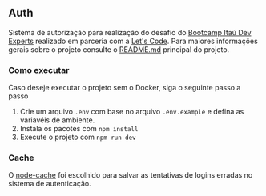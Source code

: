 ## Auth

Sistema de autorização para realização do desafio do [Bootcamp Itaú Dev Experts](https://letscode.com.br/processos-seletivos/itau-bootcamp-dev) realizado em parceria com a [Let's Code](http://letscode.com.br/). Para maiores informações gerais sobre o projeto consulte o [README.md](../../README.md) principal do projeto.

### Como executar

Caso deseje executar o projeto sem o Docker, siga o seguinte passo a passo

1. Crie um arquivo `.env` com base no arquivo `.env.example` e defina as variavéis de ambiente.
2. Instala os pacotes com `npm install`
3. Execute o projeto com `npm run dev`

### Cache

O [node-cache](https://www.npmjs.com/package/node-cache) foi escolhido para salvar as tentativas de logins erradas no sistema de autenticação.
